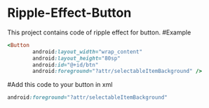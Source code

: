 # Ripple-Effect-Button
This project contains code of ripple effect for button.
#Example
```ruby
<Button
        android:layout_width="wrap_content"
        android:layout_height="80sp"
        android:id="@+id/btn"
        android:foreground="?attr/selectableItemBackground" />
```
#Add this code to your button in xml
```ruby
android:foreground="?attr/selectableItemBackground"
```
